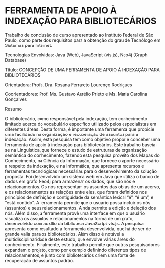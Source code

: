 # FERRAMENTA DE APOIO À INDEXAÇÃO PARA BIBLIOTECÁRIOS
Trabalho de conclusão de curso apresentado ao Instituto Federal de São Paulo, como parte dos requisitos para a obtenção do grau de Tecnólogo em Sistemas para Internet.

Tecnologias Envolvidas: Java (Web), JavaScript (vis.js), Neo4j (Graph Database)

Título: CONCEPÇÃO DE UMA FERRAMENTA DE APOIO À INDEXAÇÃO PARA BIBLIOTECÁRIOS

Orientadora: Profa. Dra. Rosana Ferrareto Lourenço Rodrigues

Coorientadores: Prof. Ms. Gustavo Aurélio Prieto e Ms. Maria Carolina Gonçalves

Resumo

O bibliotecário, como responsável pela indexação, tem conhecimento limitado acerca do vocabulário específico utilizado pelos especialistas em diferentes áreas. Desta forma, é importante uma ferramenta que propicie uma facilidade na organização e recuperação de assuntos para a indexação. Assim, esta pesquisa tem como objetivo propor e conceber uma ferramenta de apoio à indexação para bibliotecários. Este trabalho baseia-se na Linguística, que fornece o estudo de estruturas de organização semântica do conhecimento, fazendo esta pesquisa proveito dos Mapas do Conhecimento, na Ciência da Informação, que fornece o aporte necessário a respeito da indexação, e na Informática, que apresenta recursos e ferramentas tecnológicas necessárias para o desenvolvimento da solução proposta. Foi desenvolvido um sistema web em Java que utiliza o banco de dados em grafo Neo4j para armazenar os dados, que são nós e relacionamentos. Os nós representam os assuntos das obras de um acervo, e os relacionamentos as relações entre eles, que foram definidos nos princípios de definição e contiguidade da semântica lexical “é”, “é um”, e “está contido”. A ferramenta permite que o usuário possa incluir os nós (assuntos) e seus relacionamentos. Ainda permite a edição e deleção dos nós. Além disso, a ferramenta provê uma interface em que o usuário visualiza os assuntos e relacionamentos na forma de um grafo, desenvolvido com auxílio da biblioteca JavaScript vis.js. A pesquisa apresenta como resultado a ferramenta desenvolvida, que há de ser de grande valia para os bibliotecários. Além disso é notável a multidisciplinaridade deste estudo, que envolve várias áreas do conhecimento. Finalmente, este trabalho permite que outros pesquisadores expandam o projeto, como por exemplo definindo diferentes tipos de relacionamentos, e junto com bibliotecários criem uma fonte de recuperação de assuntos padrão.

